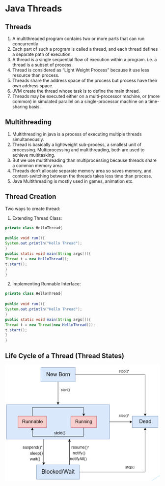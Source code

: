 # Java Threads

## Threads
1. A multithreaded program contains two or more parts that can run concurrently
2. Each part of such a program is called a thread, and each thread defines a separate path of
execution.
3. A thread is a single sequential flow of execution within a program.
i.e. a thread is a subset of process.
4. Thread is considered as “Light Weight Process” because it use less resource than process.
5. Threads share the address space of the process but process have their own address space.
6. JVM create the thread whose task is to define the main thread.
7. Threads may be executed either on a multi-processor machine, or (more common) in
simulated parallel on a single-processor machine on a time-sharing basis.

## Multithreading
1. Multithreading in java is a process of executing multiple threads simultaneously.
2. Thread is basically a lightweight sub-process, a smallest unit of processing.
Multiprocessing and multithreading, both are used to achieve multitasking.
3. But we use multithreading than multiprocessing because threads share a common
memory area.
4. Threads don’t allocate separate memory area so saves memory,
and context-switching between the threads takes less time than process.
5. Java Multithreading is mostly used in games, animation etc.

## Thread Creation

Two ways to create thread: 

1. Extending Thread Class: 

```java 
private class HelloThread{

public void run(){
System.out.println("Hello Thread");
}
public static void main(String args[]){
Thread t = new HelloThread();
t.start();
}
}
```
2. Implementing Runnable Interface:

```java 
private class HelloThread{

public void run(){
System.out.println("Hello Thread");
}
public static void main(String args[]){
Thread t = new Thread(new HelloThread());
t.start();
}
}
```

## Life Cycle of a Thread (Thread States)

![thread-stats](thread-stats.png)







